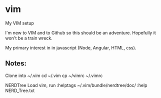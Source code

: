 # vim
My VIM setup

I'm new to VIM and to Github so this should be an adventure.  Hopefully it won't be a train wreck.

My primary interest in in javascript (Node, Angular, HTML, css).

Notes:
--------
Clone into ~/.vim
cd ~/.vim
cp ~/vimrc ~/.vimrc


NERDTree
Load vim, run
:helptags ~/.vim/bundle/nerdtree/doc/
:help NERD_Tree.txt


